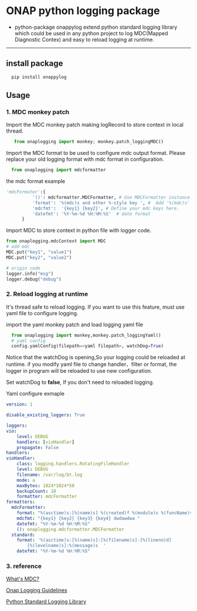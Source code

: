 # ONAP python logging package
- python-package onappylog extend python standard logging library which
could be used in any python project to log MDC(Mapped Diagnostic Contex)
and easy to reload logging at runtime.

-----

## install package
```bash
  pip install onappylog
```

## Usage

### 1. MDC monkey patch

Import the MDC monkey patch making logRecord to store context in local thread.

```python
   from onaplogging import monkey; monkey.patch_loggingMDC()
```
Import the MDC format to be used to configure mdc output format.
Please replace your old logging format with mdc format in configuration.


```python
  from onaplogging import mdcformatter
```
the mdc format  example
```python
'mdcFormater':{
          '()': mdcformatter.MDCFormatter, # Use MDCFormatter instance to convert logging string
          'format': '%(mdc)s and other %-style key ', #  Add '%(mdc)s' here.
          'mdcfmt':  '{key1} {key2}', # Define your mdc keys here.
          'datefmt': '%Y-%m-%d %H:%M:%S'  # date format
      }
```

Import MDC to store context in python file with logger
code.

```python
from onaplogging.mdcContext import MDC
# add mdc  
MDC.put("key1", "value1")
MDC.put("key2", "value2")

# origin code
logger.info("msg")
logger.debug("debug")

```

### 2. Reload logging at runtime

It's thread safe to reload logging. If you want to use this feature,
must use yaml file to configure logging.


import the  yaml monkey patch and load logging yaml file

```python
  from onaplogging import monkey,monkey.patch_loggingYaml()
  # yaml config
  config.yamlConfig(filepath=<yaml filepath>, watchDog=True)
```

Notice that the watchDog is opening,So your logging could be reloaded at runtime.
if you modify yaml file to change handler、filter or format,
the logger in program will be reloaded to use new configuration.

Set watchDog to **false**, If you don't need to reloaded logging.




Yaml configure exmaple

```yaml
version: 1

disable_existing_loggers: True

loggers:
vio:
    level: DEBUG
    handlers: [vioHandler]
    propagate: False
handlers:
vioHandler:
    class: logging.handlers.RotatingFileHandler
    level: DEBUG
    filename: /var/log/bt.log
    mode: a
    maxBytes: 1024*1024*50
    backupCount: 10
    formatter: mdcFormatter
formatters:
  mdcFormatter:
    format: "%(asctime)s:[%(name)s] %(created)f %(module)s %(funcName)s %(pathname)s %(process)d %(levelno)s :[ %(threadName)s  %(thread)d]: [%(mdc)s]: [%(filename)s]-[%(lineno)d] [%(levelname)s]:%(message)s"
    mdcfmt: "{key1} {key2} {key3} {key4} dwdawdwa "
    datefmt: "%Y-%m-%d %H:%M:%S"
    (): onaplogging.mdcformatter.MDCFormatter
  standard:
    format: '%(asctime)s:[%(name)s]:[%(filename)s]-[%(lineno)d]
        [%(levelname)s]:%(message)s  '
    datefmt: "%Y-%m-%d %H:%M:%S"

```


### 3. reference

[What's MDC?](https://logging.apache.org/log4j/2.x/manual/thread-context.html)

[Onap Logging Guidelines](https://wiki.onap.org/pages/viewpage.action?pageId=20087036)

[Python Standard Logging Library](https://docs.python.org/2/library/logging.html)
